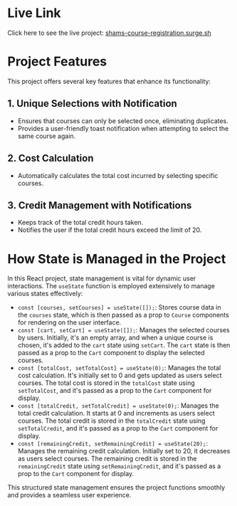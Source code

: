 # Live Link

Click here to see the live project: [shams-course-registration.surge.sh](http://shams-course-registration.surge.sh/)

# Project Features

This project offers several key features that enhance its functionality:

## 1. Unique Selections with Notification

- Ensures that courses can only be selected once, eliminating duplicates.
- Provides a user-friendly toast notification when attempting to select the same course again.

## 2. Cost Calculation

- Automatically calculates the total cost incurred by selecting specific courses.

## 3. Credit Management with Notifications

- Keeps track of the total credit hours taken.
- Notifies the user if the total credit hours exceed the limit of 20.

# How State is Managed in the Project

In this React project, state management is vital for dynamic user interactions. The `useState` function is employed extensively to manage various states effectively:

- `const [courses, setCourses] = useState([]);`: Stores course data in the `courses` state, which is then passed as a prop to `Course` components for rendering on the user interface.
- `const [cart, setCart] = useState([]);`: Manages the selected courses by users. Initially, it's an empty array, and when a unique course is chosen, it's added to the `cart` state using `setCart`. The `cart` state is then passed as a prop to the `Cart` component to display the selected courses.
- `const [totalCost, setTotalCost] = useState(0);`: Manages the total cost calculation. It's initially set to 0 and gets updated as users select courses. The total cost is stored in the `totalCost` state using `setTotalCost`, and it's passed as a prop to the `Cart` component for display.
- `const [totalCredit, setTotalCredit] = useState(0);`: Manages the total credit calculation. It starts at 0 and increments as users select courses. The total credit is stored in the `totalCredit` state using `setTotalCredit`, and it's passed as a prop to the `Cart` component for display.
- `const [remainingCredit, setRemainingCredit] = useState(20);`: Manages the remaining credit calculation. Initially set to 20, it decreases as users select courses. The remaining credit is stored in the `remainingCredit` state using `setRemainingCredit`, and it's passed as a prop to the `Cart` component for display.

This structured state management ensures the project functions smoothly and provides a seamless user experience.
